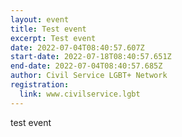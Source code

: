 ```yaml
---
layout: event
title: Test event
excerpt: Test event
date: 2022-07-04T08:40:57.607Z
start-date: 2022-07-18T08:40:57.651Z
end-date: 2022-07-04T08:40:57.685Z
author: Civil Service LGBT+ Network
registration:
  link: www.civilservice.lgbt
---
```

test event
